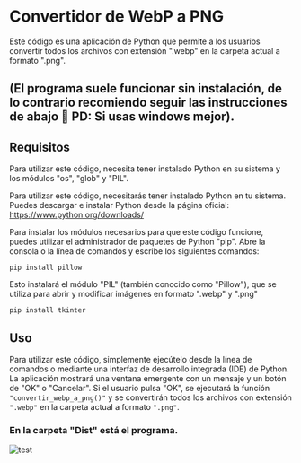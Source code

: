 # Convertidor de WebP a PNG

Este código es una aplicación de Python que permite a los usuarios convertir todos los archivos con extensión ".webp" en la carpeta actual a formato ".png".

## (El programa suele funcionar sin instalación, de lo contrario recomiendo seguir las instrucciones de abajo 🙂 PD: Si usas windows mejor).

## Requisitos

Para utilizar este código, necesita tener instalado Python en su sistema y los módulos "os", "glob" y "PIL".

Para utilizar este código, necesitarás tener instalado Python en tu sistema. Puedes descargar e instalar Python desde la página oficial: https://www.python.org/downloads/


Para instalar los módulos necesarios para que este código funcione, puedes utilizar el administrador de paquetes de Python "pip". Abre la consola o la línea de comandos y escribe los siguientes comandos:

```console
pip install pillow
```

Esto instalará el módulo "PIL" (también conocido como "Pillow"), que se utiliza para abrir y modificar imágenes en formato ".webp" y ".png"
```console
pip install tkinter
```

## Uso

Para utilizar este código, simplemente ejecútelo desde la línea de comandos o mediante una interfaz de desarrollo integrada (IDE) de Python. La aplicación mostrará una ventana emergente con un mensaje y un botón de "OK" o "Cancelar". Si el usuario pulsa "OK", se ejecutará la función `"convertir_webp_a_png()"` y se convertirán todos los archivos con extensión `".webp"` en la carpeta actual a formato `".png"`.

### En la carpeta "Dist" está el programa.
![test](https://user-images.githubusercontent.com/82792394/210160536-39a047ec-cd1d-4f06-b79b-f52a206d3ad9.gif)

